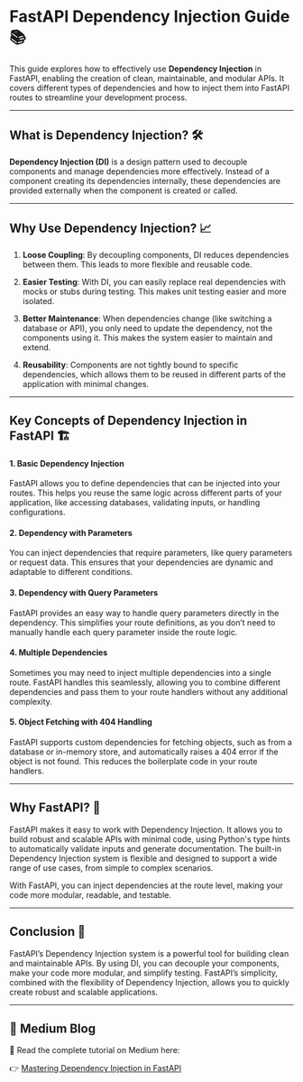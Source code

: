# FastAPI Dependency Injection Guide 📚

This guide explores how to effectively use **Dependency Injection** in FastAPI, enabling the creation of clean, maintainable, and modular APIs. It covers different types of dependencies and how to inject them into FastAPI routes to streamline your development process.

---

## **What is Dependency Injection? 🛠️**

**Dependency Injection (DI)** is a design pattern used to decouple components and manage dependencies more effectively. Instead of a component creating its dependencies internally, these dependencies are provided externally when the component is created or called.

--- 

## **Why Use Dependency Injection? 📈**

1. **Loose Coupling**: By decoupling components, DI reduces dependencies between them. This leads to more flexible and reusable code.
   
2. **Easier Testing**: With DI, you can easily replace real dependencies with mocks or stubs during testing. This makes unit testing easier and more isolated.

3. **Better Maintenance**: When dependencies change (like switching a database or API), you only need to update the dependency, not the components using it. This makes the system easier to maintain and extend.

4. **Reusability**: Components are not tightly bound to specific dependencies, which allows them to be reused in different parts of the application with minimal changes.

---

## **Key Concepts of Dependency Injection in FastAPI 🏗️**

#### **1. Basic Dependency Injection**

FastAPI allows you to define dependencies that can be injected into your routes. This helps you reuse the same logic across different parts of your application, like accessing databases, validating inputs, or handling configurations.

#### **2. Dependency with Parameters**

You can inject dependencies that require parameters, like query parameters or request data. This ensures that your dependencies are dynamic and adaptable to different conditions.

#### **3. Dependency with Query Parameters**

FastAPI provides an easy way to handle query parameters directly in the dependency. This simplifies your route definitions, as you don’t need to manually handle each query parameter inside the route logic.

#### **4. Multiple Dependencies**

Sometimes you may need to inject multiple dependencies into a single route. FastAPI handles this seamlessly, allowing you to combine different dependencies and pass them to your route handlers without any additional complexity.

#### **5. Object Fetching with 404 Handling**

FastAPI supports custom dependencies for fetching objects, such as from a database or in-memory store, and automatically raises a 404 error if the object is not found. This reduces the boilerplate code in your route handlers.

---

## **Why FastAPI? 🚀**

FastAPI makes it easy to work with Dependency Injection. It allows you to build robust and scalable APIs with minimal code, using Python's type hints to automatically validate inputs and generate documentation. The built-in Dependency Injection system is flexible and designed to support a wide range of use cases, from simple to complex scenarios.

With FastAPI, you can inject dependencies at the route level, making your code more modular, readable, and testable.

---

## **Conclusion 🎉**

FastAPI’s Dependency Injection system is a powerful tool for building clean and maintainable APIs. By using DI, you can decouple your components, make your code more modular, and simplify testing. FastAPI’s simplicity, combined with the flexibility of Dependency Injection, allows you to quickly create robust and scalable applications.

---

## 📝 Medium Blog

📖 Read the complete tutorial on Medium here:  

👉 [Mastering Dependency Injection in FastAPI](https://medium.com/@anumriz2017/mastering-dependency-injection-in-fastapi-265bb9dcfbdd)
